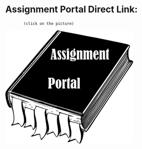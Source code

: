 # Assignment Portal Direct Link:

            (click on the picture)

[<img src="sources/Link.png" width="400">](https://jmmonjeremy.github.io/)
